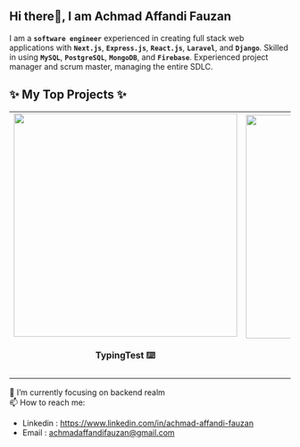 ## Hi there👋, I am Achmad Affandi Fauzan 

I am a **`software engineer`** experienced in creating full stack web applications with **`Next.js`**, **`Express.js`**, **`React.js`**, **`Laravel`**,
and **`Django`**. Skilled in using **`MySQL`**, **`PostgreSQL`**, **`MongoDB`**, and **`Firebase`**. Experienced project manager and
scrum master, managing the entire SDLC.

## ✨ My Top Projects ✨

<table>
  <tr>
    <td width="50%" align="center">
      <a target="_blank" href="https://type.affandif.com/">
        <img src="https://www.affandif.com/projects/typingtest_animate.webp" width="400px"/>
      </a>
      <h4>TypingTest ⌨️</h4>
    </td>
    <td width="50%" align="center">
      <a target="_blank" href="https://github.com/capstone-bangkidss">
        <img src="https://www.affandif.com/projects/scholarseeks.webp" width="400px"/>
      </a>
      <h4>ScholarSeeks 📝</h4>
    </td>
  </tr>
</table>

🌱 I’m currently focusing on backend realm
<br/>
📫 How to reach me:
- Linkedin : https://www.linkedin.com/in/achmad-affandi-fauzan
- Email : achmadaffandifauzan@gmail.com
<!--
**achmadaffandifauzan/achmadaffandifauzan** is a ✨ _special_ ✨ repository because its `README.md` (this file) appears on your GitHub profile.

Here are some ideas to get you started:

- 🔭 I’m currently working on ...
- 🌱 I’m currently learning ...
- 👯 I’m looking to collaborate on ...
- 🤔 I’m looking for help with ...
- 💬 Ask me about ...
- 📫 How to reach me: ...
- 😄 Pronouns: ...
- ⚡ Fun fact: ...
-->
